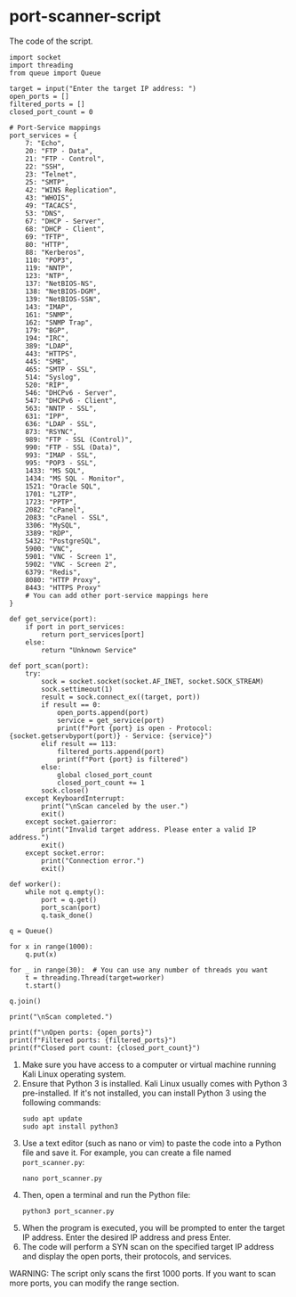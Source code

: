# port-scanner-script


The code of the script.

```
import socket
import threading
from queue import Queue

target = input("Enter the target IP address: ")
open_ports = []
filtered_ports = []
closed_port_count = 0

# Port-Service mappings
port_services = {
    7: "Echo",
    20: "FTP - Data",
    21: "FTP - Control",
    22: "SSH",
    23: "Telnet",
    25: "SMTP",
    42: "WINS Replication",
    43: "WHOIS",
    49: "TACACS",
    53: "DNS",
    67: "DHCP - Server",
    68: "DHCP - Client",
    69: "TFTP",
    80: "HTTP",
    88: "Kerberos",
    110: "POP3",
    119: "NNTP",
    123: "NTP",
    137: "NetBIOS-NS",
    138: "NetBIOS-DGM",
    139: "NetBIOS-SSN",
    143: "IMAP",
    161: "SNMP",
    162: "SNMP Trap",
    179: "BGP",
    194: "IRC",
    389: "LDAP",
    443: "HTTPS",
    445: "SMB",
    465: "SMTP - SSL",
    514: "Syslog",
    520: "RIP",
    546: "DHCPv6 - Server",
    547: "DHCPv6 - Client",
    563: "NNTP - SSL",
    631: "IPP",
    636: "LDAP - SSL",
    873: "RSYNC",
    989: "FTP - SSL (Control)",
    990: "FTP - SSL (Data)",
    993: "IMAP - SSL",
    995: "POP3 - SSL",
    1433: "MS SQL",
    1434: "MS SQL - Monitor",
    1521: "Oracle SQL",
    1701: "L2TP",
    1723: "PPTP",
    2082: "cPanel",
    2083: "cPanel - SSL",
    3306: "MySQL",
    3389: "RDP",
    5432: "PostgreSQL",
    5900: "VNC",
    5901: "VNC - Screen 1",
    5902: "VNC - Screen 2",
    6379: "Redis",
    8080: "HTTP Proxy",
    8443: "HTTPS Proxy"
    # You can add other port-service mappings here
}

def get_service(port):
    if port in port_services:
        return port_services[port]
    else:
        return "Unknown Service"

def port_scan(port):
    try:
        sock = socket.socket(socket.AF_INET, socket.SOCK_STREAM)
        sock.settimeout(1)
        result = sock.connect_ex((target, port))
        if result == 0:
            open_ports.append(port)
            service = get_service(port)
            print(f"Port {port} is open - Protocol: {socket.getservbyport(port)} - Service: {service}")
        elif result == 113:
            filtered_ports.append(port)
            print(f"Port {port} is filtered")
        else:
            global closed_port_count
            closed_port_count += 1
        sock.close()
    except KeyboardInterrupt:
        print("\nScan canceled by the user.")
        exit()
    except socket.gaierror:
        print("Invalid target address. Please enter a valid IP address.")
        exit()
    except socket.error:
        print("Connection error.")
        exit()

def worker():
    while not q.empty():
        port = q.get()
        port_scan(port)
        q.task_done()

q = Queue()

for x in range(1000):
    q.put(x)

for _ in range(30):  # You can use any number of threads you want
    t = threading.Thread(target=worker)
    t.start()

q.join()

print("\nScan completed.")

print(f"\nOpen ports: {open_ports}")
print(f"Filtered ports: {filtered_ports}")
print(f"Closed port count: {closed_port_count}")

```


1. Make sure you have access to a computer or virtual machine running Kali Linux operating system.
2. Ensure that Python 3 is installed. Kali Linux usually comes with Python 3 pre-installed. If it's not installed, you can install Python 3 using the following commands:
   ```
   sudo apt update
   sudo apt install python3
   ```
3. Use a text editor (such as nano or vim) to paste the code into a Python file and save it. For example, you can create a file named `port_scanner.py`:
   ```
   nano port_scanner.py
   ```
4. Then, open a terminal and run the Python file:
   ```
   python3 port_scanner.py
   ```
5. When the program is executed, you will be prompted to enter the target IP address. Enter the desired IP address and press Enter.
6. The code will perform a SYN scan on the specified target IP address and display the open ports, their protocols, and services.

WARNING: The script only scans the first 1000 ports. If you want to scan more ports, you can modify the range section.
